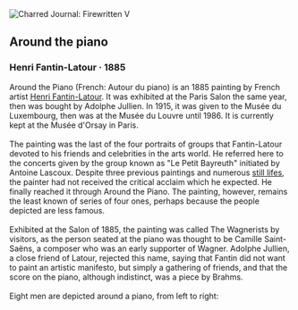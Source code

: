 <div class="artwork-of-the-day">
  <div class="container">
    <div class="img-wrapper">
      <img
        src="https://uploads2.wikiart.org/images/henri-fantin-latour/around-the-piano-1885.jpg"
        alt="Charred Journal: Firewritten V" />
    </div>
    <div class="artwork-detail">
      <div class="artwork-origin"> 
        <h2 class="artwork-name">Around the piano</h2>
        <h3 class="artist">
          Henri Fantin-Latour
                    ·  1885
        </h3>
      </div>
      <p class="description">
        <span class="artwork-description-text ng-binding" ng-bind-html="viewModel.ArtworkOfTheDay.Description | unsafe">Around the Piano (French: Autour du piano) is an 1885 painting by French artist <a target="_blank" href="/en/henri-fantin-latour">Henri Fantin-Latour</a>. It was exhibited at the Paris Salon the same year, then was bought by Adolphe Jullien. In 1915, it was given to the Musée du Luxembourg, then was at the Musée du Louvre until 1986. It is currently kept at the Musée d'Orsay in Paris.
<br>
<br>The painting was the last of the four portraits of groups that Fantin-Latour devoted to his friends and celebrities in the arts world. He referred here to the concerts given by the group known as "Le Petit Bayreuth" initiated by Antoine Lascoux. Despite three previous paintings and numerous <a target="_blank" href="/en/paintings-by-genre/still-life">still lifes</a>, the painter had not received the critical acclaim which he expected. He finally reached it through Around the Piano. The painting, however, remains the least known of series of four ones, perhaps because the people depicted are less famous.
<br>
<br>Exhibited at the Salon of 1885, the painting was called The Wagnerists by visitors, as the person seated at the piano was thought to be Camille Saint-Saëns, a composer who was an early supporter of Wagner. Adolphe Jullien, a close friend of Latour, rejected this name, saying that Fantin did not want to paint an artistic manifesto, but simply a gathering of friends, and that the score on the piano, although indistinct, was a piece by Brahms.
<br>
<br>Eight men are depicted around a piano, from left to right:</span>
                        <div class="text-shadow-container" ng-show="showShadow" style=""></div>
      </p>
    </div>
  </div>

</div>

